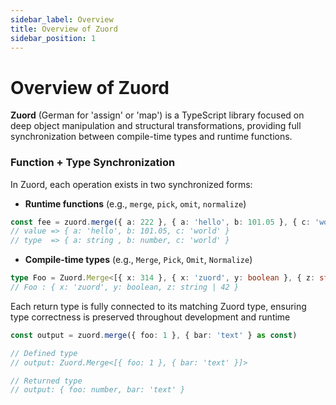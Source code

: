 ```yaml
---
sidebar_label: Overview  
title: Overview of Zuord  
sidebar_position: 1  
---
```


# Overview of Zuord

**Zuord** (German for 'assign' or 'map') is a TypeScript library focused on deep object manipulation and structural transformations, providing full synchronization between compile-time types and runtime functions.

### Function + Type Synchronization

In Zuord, each operation exists in two synchronized forms:

- **Runtime functions** (e.g., `merge`, `pick`, `omit`, `normalize`)

```ts
const fee = zuord.merge({ a: 222 }, { a: 'hello', b: 101.05 }, { c: 'world' } as const)
// value => { a: 'hello', b: 101.05, c: 'world' }
// type  => { a: string , b: number, c: 'world' }
```

- **Compile-time types** (e.g., `Merge`, `Pick`, `Omit`, `Normalize`)

```ts
type Foo = Zuord.Merge<[{ x: 314 }, { x: 'zuord', y: boolean }, { z: string | 42 }]>
// Foo : { x: 'zuord', y: boolean, z: string | 42 }
```

Each return type is fully connected to its matching Zuord type, ensuring type correctness is preserved throughout development and runtime

```typescript
const output = zuord.merge({ foo: 1 }, { bar: 'text' } as const)

// Defined type
// output: Zuord.Merge<[{ foo: 1 }, { bar: 'text' }]>

// Returned type
// output: { foo: number, bar: 'text' }
```